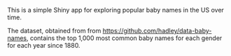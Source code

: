 This is a simple Shiny app for exploring popular baby names in the US over time.

The dataset, obtained from from https://github.com/hadley/data-baby-names, contains the top 1,000 most common baby names for each gender for each year since 1880.